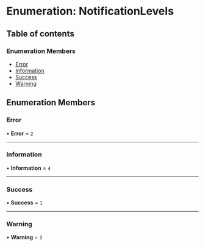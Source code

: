 # Enumeration: NotificationLevels

## Table of contents

### Enumeration Members

-   [Error](NotificationLevels.md#error)
-   [Information](NotificationLevels.md#information)
-   [Success](NotificationLevels.md#success)
-   [Warning](NotificationLevels.md#warning)

## Enumeration Members

### Error

• **Error** = `2`



---

### Information

• **Information** = `4`



---

### Success

• **Success** = `1`



---

### Warning

• **Warning** = `3`


